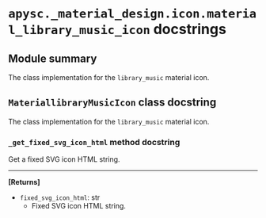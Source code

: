 # `apysc._material_design.icon.material_library_music_icon` docstrings

## Module summary

The class implementation for the `library_music` material icon.

## `MateriallibraryMusicIcon` class docstring

The class implementation for the `library_music` material icon.

### `_get_fixed_svg_icon_html` method docstring

Get a fixed SVG icon HTML string.<hr>

**[Returns]**

- `fixed_svg_icon_html`: str
  - Fixed SVG icon HTML string.